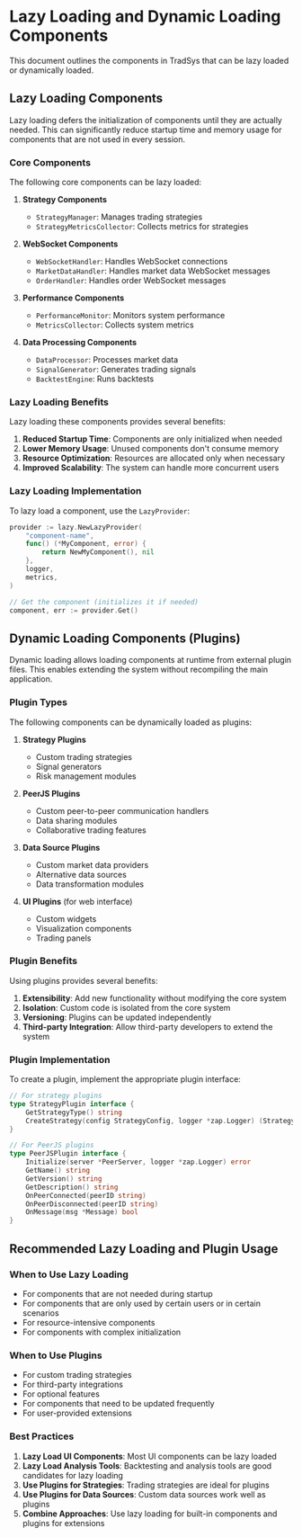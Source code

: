 # Lazy Loading and Dynamic Loading Components

This document outlines the components in TradSys that can be lazy loaded or dynamically loaded.

## Lazy Loading Components

Lazy loading defers the initialization of components until they are actually needed. This can significantly reduce startup time and memory usage for components that are not used in every session.

### Core Components

The following core components can be lazy loaded:

1. **Strategy Components**
   - `StrategyManager`: Manages trading strategies
   - `StrategyMetricsCollector`: Collects metrics for strategies

2. **WebSocket Components**
   - `WebSocketHandler`: Handles WebSocket connections
   - `MarketDataHandler`: Handles market data WebSocket messages
   - `OrderHandler`: Handles order WebSocket messages

3. **Performance Components**
   - `PerformanceMonitor`: Monitors system performance
   - `MetricsCollector`: Collects system metrics

4. **Data Processing Components**
   - `DataProcessor`: Processes market data
   - `SignalGenerator`: Generates trading signals
   - `BacktestEngine`: Runs backtests

### Lazy Loading Benefits

Lazy loading these components provides several benefits:

1. **Reduced Startup Time**: Components are only initialized when needed
2. **Lower Memory Usage**: Unused components don't consume memory
3. **Resource Optimization**: Resources are allocated only when necessary
4. **Improved Scalability**: The system can handle more concurrent users

### Lazy Loading Implementation

To lazy load a component, use the `LazyProvider`:

```go
provider := lazy.NewLazyProvider(
    "component-name",
    func() (*MyComponent, error) {
        return NewMyComponent(), nil
    },
    logger,
    metrics,
)

// Get the component (initializes it if needed)
component, err := provider.Get()
```

## Dynamic Loading Components (Plugins)

Dynamic loading allows loading components at runtime from external plugin files. This enables extending the system without recompiling the main application.

### Plugin Types

The following components can be dynamically loaded as plugins:

1. **Strategy Plugins**
   - Custom trading strategies
   - Signal generators
   - Risk management modules

2. **PeerJS Plugins**
   - Custom peer-to-peer communication handlers
   - Data sharing modules
   - Collaborative trading features

3. **Data Source Plugins**
   - Custom market data providers
   - Alternative data sources
   - Data transformation modules

4. **UI Plugins** (for web interface)
   - Custom widgets
   - Visualization components
   - Trading panels

### Plugin Benefits

Using plugins provides several benefits:

1. **Extensibility**: Add new functionality without modifying the core system
2. **Isolation**: Custom code is isolated from the core system
3. **Versioning**: Plugins can be updated independently
4. **Third-party Integration**: Allow third-party developers to extend the system

### Plugin Implementation

To create a plugin, implement the appropriate plugin interface:

```go
// For strategy plugins
type StrategyPlugin interface {
    GetStrategyType() string
    CreateStrategy(config StrategyConfig, logger *zap.Logger) (Strategy, error)
}

// For PeerJS plugins
type PeerJSPlugin interface {
    Initialize(server *PeerServer, logger *zap.Logger) error
    GetName() string
    GetVersion() string
    GetDescription() string
    OnPeerConnected(peerID string)
    OnPeerDisconnected(peerID string)
    OnMessage(msg *Message) bool
}
```

## Recommended Lazy Loading and Plugin Usage

### When to Use Lazy Loading

- For components that are not needed during startup
- For components that are only used by certain users or in certain scenarios
- For resource-intensive components
- For components with complex initialization

### When to Use Plugins

- For custom trading strategies
- For third-party integrations
- For optional features
- For components that need to be updated frequently
- For user-provided extensions

### Best Practices

1. **Lazy Load UI Components**: Most UI components can be lazy loaded
2. **Lazy Load Analysis Tools**: Backtesting and analysis tools are good candidates for lazy loading
3. **Use Plugins for Strategies**: Trading strategies are ideal for plugins
4. **Use Plugins for Data Sources**: Custom data sources work well as plugins
5. **Combine Approaches**: Use lazy loading for built-in components and plugins for extensions

